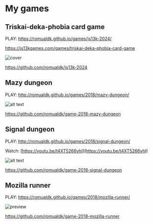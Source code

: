 # My games

## Triskai-deka-phobia card game

PLAY: https://romualdk.github.io/games/js13k-2024/

https://js13kgames.com/games/triskai-deka-phobia-card-game

![cover](https://github.com/romualdk/js13k-2024/blob/cd4d36f68f898a5d6ebd381eaa16dd15f6c4607e/media/Cover%20800x500.png?raw=true)

https://github.com/romualdk/js13k-2024

## Mazy dungeon

PLAY: http://romualdk.github.io/games/2018/mazy-dungeon/

![alt text](https://raw.githubusercontent.com/romualdk/mazy-dungeon/master/other/preview2x.png "Mazy Dungeon")

https://github.com/romualdk/game-2018-mazy-dungeon

## Signal dungeon

PLAY: http://romualdk.github.io/games/2018/signal-dungeon/

Watch: [https://youtu.be/t4XT5266yhI](https://youtu.be/t4XT5266yhI)

![alt text](https://raw.githubusercontent.com/romualdk/js13k2018_labi/master/media/preview-big-2x.png)

https://github.com/romualdk/game-2018-signal-dungeon

## Mozilla runner

PLAY: https://romualdk.github.io/games/2018/mozilla-runner/

![preview](https://raw.githubusercontent.com/romualdk/game-2018-mozilla-runner/refs/heads/master/preview.png)

https://github.com/romualdk/game-2018-mozilla-runner






